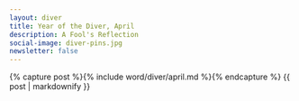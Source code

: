 ```yaml
---
layout: diver
title: Year of the Diver, April
description: A Fool's Reflection
social-image: diver-pins.jpg
newsletter: false
---
```


<section class="diver-section mw8 center relative">
  <div class="measure-wide center">
    {% capture post %}{% include word/diver/april.md %}{% endcapture %}
    {{ post | markdownify }}
  </div>
</section>
